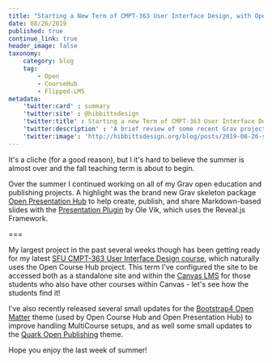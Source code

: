 ```yaml
---
title: "Starting a New Term of CMPT-363 User Interface Design, with Open Course Hub... Naturally!"
date: 08/26/2019
published: true
continue_link: true
header_image: false
taxonomy:
    category: blog
    tag:
        - Open
        - CourseHub
        - Flipped-LMS
metadata:
    'twitter:card' : summary
    'twitter:site' : @hibbittsdesign
    'twitter:title' : Starting a new Term of CMPT-363 User Interface Design, with Open Course Hub... Naturally!
    'twitter:description' : 'A brief review of some recent Grav project updates, and getting ready for my next offering of CMPT-363'
    'twitter:image': 'http://hibbittsdesign.org/blog/posts/2019-08-26-starting-a-new-term-of-cmpt-363-user-interface-design/screenshot.png'
---
```


It's a cliche (for a good reason), but I it's hard to believe the summer is almost over and the fall teaching term is about to begin.

Over the summer I continued working on all of my Grav open education and publishing projects. A highlight was the brand new Grav skeleton package [Open Presentation Hub](https://demo.hibbittsdesign.org/grav-skeleton-open-matter-presentation-hub-site/) to help create, publish, and share Markdown-based slides with the [Presentation Plugin](https://github.com/OleVik/grav-plugin-presentation) by Ole Vik, which uses the Reveal.js Framework.

===

My largest project in the past several weeks though has been getting ready for my latest [SFU CMPT-363 User Interface Design course](https://paulhibbitts.net/cmpt-363/193/home), which naturally uses the Open Course Hub project. This term I've configured the site to be accessed both as a standalone site and within the [Canvas LMS](https://canvas.sfu.ca/courses/47119) for those students who also have other courses within Canvas - let's see how the students find it!

I've also recently released several small updates for the [Bootstrap4 Open Matter](https://github.com/hibbitts-design/grav-theme-bootstrap4-open-matter) theme (used by Open Course Hub and Open Presentation Hub) to improve handling MultiCourse setups, and as well some small updates to the [Quark Open Publishing](https://github.com/hibbitts-design/grav-theme-quark-open-publishing) theme.


Hope you enjoy the last week of summer!
